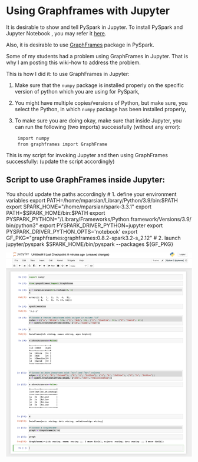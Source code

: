 # Using Graphframes with Jupyter

It is desirable to show and tell PySpark in Jupyter.
To  install PySpark and Jupyter Notebook , you may
refer it [here](https://www.sicara.fr/blog-technique/2017-05-02-get-started-pyspark-jupyter-notebook-3-minutes).

Also, it is desirable to use [GraphFrames](https://graphframes.github.io/graphframes/docs/_site/index.html) 
package in PySpark. 

Some of my students had a problem using GraphFrames in Jupyter.
That is why I am posting this wiki-how to address the problem.


This is how I did it: to use GraphFrames in Jupyter:

1. Make sure that the `numpy` package is installed
   properly on the specific version of python which
   you are using for PySpark,
   
2. You might have multiple copies/versions of Python,
   but make sure, you select the Python, in which `numpy`
   package has been installed properly,
   
3. To make sure you are doing okay, make sure that inside
   Jupyter, you can run the following (two imports)
   successfully (without any error):

		import numpy
		from graphframes import GraphFrame


This is my script for invoking Jupyter and then using GraphFrames successfully:
(update the script accordingly)

##  Script to use GraphFrames inside Jupyter:
You should update the paths accordingly
	# 1. define your environment variables
	export PATH=/home/mparsian/Library/Python/3.9/bin:$PATH
	export SPARK_HOME="/home/mparsian/spark-3.3.1"
	export PATH=$SPARK_HOME/bin:$PATH
	export PYSPARK_PYTHON="/Library/Frameworks/Python.framework/Versions/3.9/bin/python3"
	export PYSPARK_DRIVER_PYTHON=jupyter
	export PYSPARK_DRIVER_PYTHON_OPTS='notebook'
	export GF_PKG="graphframes:graphframes:0.8.2-spark3.2-s_2.12"
	# 2. launch jupyter/pyspark
	$SPARK_HOME/bin/pyspark --packages ${GF_PKG}

![Jupyter demo](./using-graphframes-with-jupyter.demo.png)